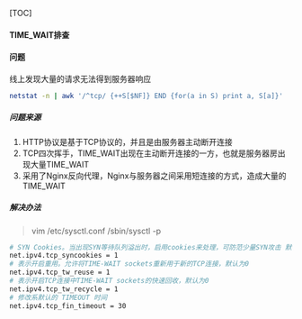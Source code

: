 [TOC]

#### TIME_WAIT排查

#### 问题

线上发现大量的请求无法得到服务器响应

~~~bash
netstat -n | awk '/^tcp/ {++S[$NF]} END {for(a in S) print a, S[a]}'
~~~

##### 问题来源

1. HTTP协议是基于TCP协议的，并且是由服务器主动断开连接
2. TCP四次挥手，TIME_WAIT出现在主动断开连接的一方，也就是服务器房出现大量TIME_WAIT
3. 采用了Nginx反向代理，Nginx与服务器之间采用短连接的方式，造成大量的TIME_WAIT

##### 解决办法

> vim /etc/sysctl.conf   /sbin/sysctl -p

~~~bash
# SYN Cookies。当出现SYN等待队列溢出时，启用cookies来处理，可防范少量SYN攻击 默认为0
net.ipv4.tcp_syncookies = 1 
# 表示开启重用。允许将TIME-WAIT sockets重新用于新的TCP连接，默认为0
net.ipv4.tcp_tw_reuse = 1 
# 表示开启TCP连接中TIME-WAIT sockets的快速回收，默认为0
net.ipv4.tcp_tw_recycle = 1 
# 修改系默认的 TIMEOUT 时间
net.ipv4.tcp_fin_timeout = 30
~~~